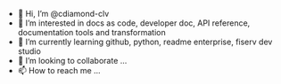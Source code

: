- 👋 Hi, I’m @cdiamond-clv
- 👀 I’m interested in docs as code, developer doc, API reference, documentation tools and transformation
- 🌱 I’m currently learning github, python, readme enterprise, fiserv dev studio
- 💞️ I’m looking to collaborate ...
- 📫 How to reach me ...

<!---
cdiamond-clv/cdiamond-clv is a ✨ special ✨ repository because its `README.md` (this file) appears on your GitHub profile.
You can click the Preview link to take a look at your changes.
--->
